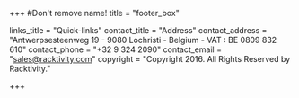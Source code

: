+++
#Don't remove name!
title = "footer_box"

links_title = "Quick-links"
contact_title = "Address"
contact_address = "Antwerpsesteenweg 19 - 9080 Lochristi - Belgium - VAT : BE 0809 832 610"
contact_phone =  "+32 9 324 2090"
contact_email = "sales@racktivity.com"
copyright = "Copyright 2016. All Rights Reserved by Racktivity."


+++